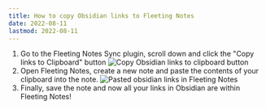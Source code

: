 ```yaml
---
title: How to copy Obsidian links to Fleeting Notes
date: 2022-08-11
lastmod: 2022-08-11
---
```

1. Go to the Fleeting Notes Sync plugin, scroll down and click the "Copy links to Clipboard" button
![Copy Obsidian links to clipboard button](copy-obsidian-links-to-clipboard.png)
2. Open Fleeting Notes, create a new note and paste the contents of your clipboard into the note.
![Pasted obsidian links in Fleeting Notes](pasted-obsidian-links-fn.png)
3. Finally, save the note and now all your links in Obsidian are within Fleeting Notes!